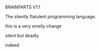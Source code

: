
BRAINFARTS V1.1

The silently flatulent programming language.





this is a very smelly change

silent but deadly

indeed
